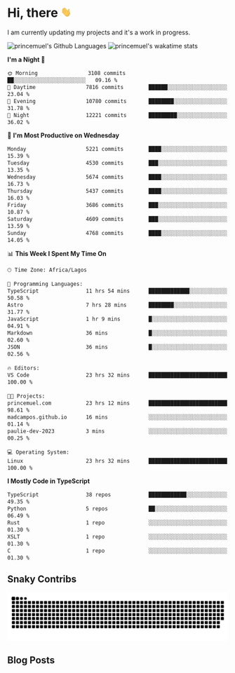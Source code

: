 # Hi, there <img src='/assets/wave.gif' alt='Just saying hello' width='24' height='24' />

<!--
**princemuel/princemuel** is a ✨ _special_ ✨ repository because its `README.md` (this file) appears on your GitHub profile.

Here are some ideas to get you started:

- 🔭 I’m currently working on ...
- 🌱 I’m currently learning ...
- 👯 I’m looking to collaborate on ...
- 🤔 I’m looking for help with ...
- 💬 Ask me about ...
- 📫 How to reach me: ...
- 😄 Pronouns: ...
- ⚡ Fun fact: ...
-->

I am currently updating my projects and it's a work in progress.

![princemuel's Github Languages](https://github-readme-stats.vercel.app/api/top-langs/?username=princemuel&text_color=586069&layout=compact&hide_border=true&title_color=0366d6&count_private=true&include_all_commits=true&theme=tokyonight&show_icons=true)
![princemuel's wakatime stats](https://github-readme-stats.vercel.app/api/wakatime?username=princemuel&text_color=586069&layout=compact&hide_border=true&title_color=0366d6&count_private=true&include_all_commits=true&theme=tokyonight&show_icons=true)

<!--START_SECTION:waka-->
**I'm a Night 🦉** 

```text
🌞 Morning                3108 commits        ██░░░░░░░░░░░░░░░░░░░░░░░   09.16 % 
🌆 Daytime                7816 commits        ██████░░░░░░░░░░░░░░░░░░░   23.04 % 
🌃 Evening                10780 commits       ████████░░░░░░░░░░░░░░░░░   31.78 % 
🌙 Night                  12221 commits       █████████░░░░░░░░░░░░░░░░   36.02 % 
```
📅 **I'm Most Productive on Wednesday** 

```text
Monday                   5221 commits        ████░░░░░░░░░░░░░░░░░░░░░   15.39 % 
Tuesday                  4530 commits        ███░░░░░░░░░░░░░░░░░░░░░░   13.35 % 
Wednesday                5674 commits        ████░░░░░░░░░░░░░░░░░░░░░   16.73 % 
Thursday                 5437 commits        ████░░░░░░░░░░░░░░░░░░░░░   16.03 % 
Friday                   3686 commits        ███░░░░░░░░░░░░░░░░░░░░░░   10.87 % 
Saturday                 4609 commits        ███░░░░░░░░░░░░░░░░░░░░░░   13.59 % 
Sunday                   4768 commits        ████░░░░░░░░░░░░░░░░░░░░░   14.05 % 
```


📊 **This Week I Spent My Time On** 

```text
🕑︎ Time Zone: Africa/Lagos

💬 Programming Languages: 
TypeScript               11 hrs 54 mins      █████████████░░░░░░░░░░░░   50.58 % 
Astro                    7 hrs 28 mins       ████████░░░░░░░░░░░░░░░░░   31.77 % 
JavaScript               1 hr 9 mins         █░░░░░░░░░░░░░░░░░░░░░░░░   04.91 % 
Markdown                 36 mins             █░░░░░░░░░░░░░░░░░░░░░░░░   02.60 % 
JSON                     36 mins             █░░░░░░░░░░░░░░░░░░░░░░░░   02.56 % 

🔥 Editors: 
VS Code                  23 hrs 32 mins      █████████████████████████   100.00 % 

🐱‍💻 Projects: 
princemuel.com           23 hrs 12 mins      █████████████████████████   98.61 % 
madcampos.github.io      16 mins             ░░░░░░░░░░░░░░░░░░░░░░░░░   01.14 % 
paulie-dev-2023          3 mins              ░░░░░░░░░░░░░░░░░░░░░░░░░   00.25 % 

💻 Operating System: 
Linux                    23 hrs 32 mins      █████████████████████████   100.00 % 
```

**I Mostly Code in TypeScript** 

```text
TypeScript               38 repos            ████████████░░░░░░░░░░░░░   49.35 % 
Python                   5 repos             ██░░░░░░░░░░░░░░░░░░░░░░░   06.49 % 
Rust                     1 repo              ░░░░░░░░░░░░░░░░░░░░░░░░░   01.30 % 
XSLT                     1 repo              ░░░░░░░░░░░░░░░░░░░░░░░░░   01.30 % 
C                        1 repo              ░░░░░░░░░░░░░░░░░░░░░░░░░   01.30 % 
```




<!--END_SECTION:waka-->

## Snaky Contribs

<img src='/assets/github-snake-dark.svg' alt='Snaky Contributions' />

## Blog Posts

<!-- BLOG-POST-LIST:START -->
<!-- BLOG-POST-LIST:END -->
